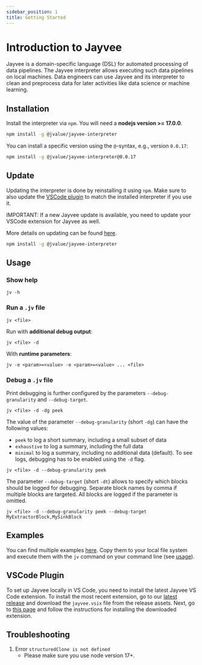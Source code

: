 ```yaml
---
sidebar_position: 1
title: Getting Started
---
```


# Introduction to Jayvee

Jayvee is a domain-specific language (DSL) for automated processing of data pipelines.
The Jayvee interpreter allows executing such data pipelines on local machines.
Data engineers can use Jayvee and its interpreter to clean and preprocess data for later activities like data science or machine learning.

## Installation

Install the interpreter via `npm`. You will need a **nodejs version >= 17.0.0**.

```bash
npm install -g @jvalue/jayvee-interpreter
```

You can install a specific version using the `@`-syntax, e.g., version `0.0.17`:

```bash
npm install -g @jvalue/jayvee-interpreter@0.0.17
```

## Update

Updating the interpreter is done by reinstalling it using `npm`. Make sure to also update the [VSCode plugin](#vscode-plugin) to match the installed interpreter if you use it.

IMPORTANT: If a new Jayvee update is available, you need to update your VSCode extension for Jayvee as well.

More details on updating can be found [here](./update.md).

```bash
npm install -g @jvalue/jayvee-interpreter
```

## Usage

### Show help

```console
jv -h
```

### Run a `.jv` file

```console
jv <file>
```

Run with **additional debug output**:

```console
jv <file> -d
```

With **runtime parameters**:

```console
jv -e <param>=<value> -e <param>=<value> ... <file>
```

### Debug a `.jv` file

Print debugging is further configured by the parameters `--debug-granularity` and `--debug-target`.

```console
jv <file> -d -dg peek
```

The value of the parameter `--debug-granularity` (short `-dg`) can have the following values:

- `peek` to log a short summary, including a small subset of data
- `exhaustive` to log a summary, including the full data
- `minimal` to log a summary, including no additional data (default).
  To see logs, debugging has to be enabled using the `-d` flag.

```console
jv <file> -d --debug-granularity peek
```

The parameter `--debug-target` (short `-dt`) allows to specify which blocks should be logged for debugging. Separate block names by comma if multiple blocks are targeted. All blocks are logged if the parameter is omitted.

```console
jv <file> -d --debug-granularity peek --debug-target MyExtractorBlock,MySinkBlock
```

## Examples

You can find multiple examples [here](https://github.com/jvalue/jayvee/tree/main/example). Copy them to your local file system and execute them with the `jv` command on your command line (see [usage](#usage)).

## VSCode Plugin

To set up Jayvee locally in VS Code, you need to install the latest Jayvee VS Code extension.
To install the most recent extension, go to our [latest release](https://github.com/jvalue/jayvee/releases/latest)
and download the `jayvee.vsix` file from the release assets.
Next, go to [this page](https://code.visualstudio.com/docs/editor/extension-marketplace#_install-from-a-vsix) and
follow the instructions for installing the downloaded extension.

## Troubleshooting

1. Error `structuredClone is not defined`
   - Please make sure you use node version 17+.
